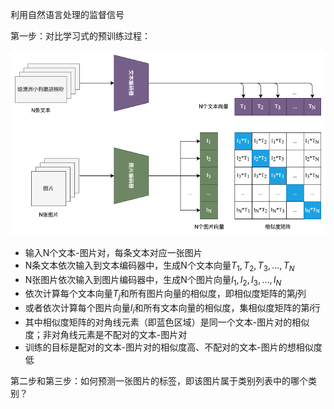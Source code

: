 
利用自然语言处理的监督信号


第一步：对比学习式的预训练过程：

!["clip"](../%E5%AD%A6%E4%B9%A0%E8%B5%84%E6%96%99/img_and_drawio/clip.png "text")

- 输入N个文本-图片对，每条文本对应一张图片
- N条文本依次输入到文本编码器中，生成N个文本向量$T_1,T_2,T_3,...,T_N$
- N张图片依次输入到图片编码器中，生成N个图片向量$I_1,I_2,I_3,...,I_N$
- 依次计算每个文本向量$T_j$和所有图片向量的相似度，即相似度矩阵的第$j$列
- 或者依次计算每个图片向量$I_i$和所有文本向量的相似度，集相似度矩阵的第$i$行
- 其中相似度矩阵的对角线元素（即蓝色区域）是同一个文本-图片对的相似度；非对角线元素是不配对的文本-图片对
- 训练的目标是配对的文本-图片对的相似度高、不配对的文本-图片的想相似度低

第二步和第三步：如何预测一张图片的标签，即该图片属于类别列表中的哪个类别？


